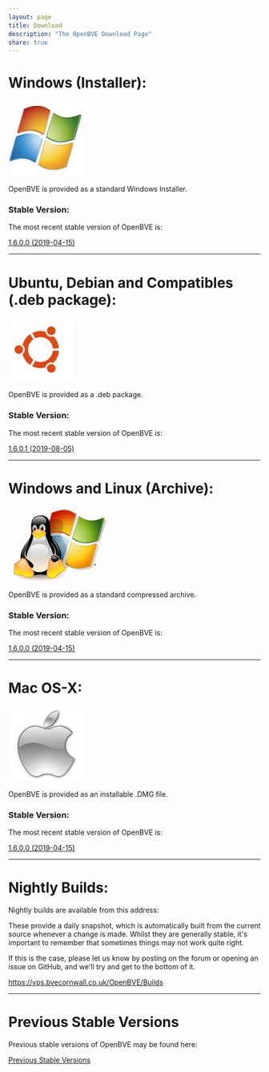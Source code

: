 ```yaml
---
layout: page
title: Download
description: "The OpenBVE Download Page"
share: true
---
```


# Windows (Installer):

<img src="/images/windows.png" alt="Windows Icon">

OpenBVE is provided as a standard Windows Installer.

### Stable Version:

The most recent stable version of OpenBVE is:

<a href="https://vps.bvecornwall.co.uk/OpenBVE/Stable/openBVE-1.6.0.0-setup.exe" class="btn btn-info">1.6.0.0 (2019-04-15)</a>

---

# Ubuntu, Debian and Compatibles (.deb package):
<img src="/images/ubuntu.png" alt="Ubuntu Icon">

OpenBVE is provided as a .deb package.

### Stable Version:

The most recent stable version of OpenBVE is:

<a href="https://vps.bvecornwall.co.uk/OpenBVE/Stable/openBVE-1.6.0.1.deb" class="btn btn-info">1.6.0.1 (2019-08-05)</a>

---

# Windows and Linux (Archive):
<img src="/images/windows-linux.png" alt="Windows and Linux Icon">

OpenBVE is provided as a standard compressed archive.

### Stable Version:

The most recent stable version of OpenBVE is:

<a href="https://vps.bvecornwall.co.uk/OpenBVE/Stable/openBVE-1.6.0.0.zip" class="btn btn-info">1.6.0.0 (2019-04-15)</a>

---

# Mac OS-X:

<img src="/images/apple.png" alt="Apple Icon">

OpenBVE is provided as an installable .DMG file.

### Stable Version:

The most recent stable version of OpenBVE is:

<a href="https://vps.bvecornwall.co.uk/OpenBVE/Stable/openBVE-1.6.0.0.dmg" class="btn btn-info">1.6.0.0 (2019-04-15)</a>

---

# Nightly Builds:

Nightly builds are available from this address:

These provide a daily snapshot, which is automatically built from the current source whenever a change is made.
Whilst they are generally stable, it's important to remember that sometimes things may not work quite right. 

If this is the case, please let us know by posting on the forum or opening an issue on GitHub, and we'll try and get to the bottom of it.

<https://vps.bvecornwall.co.uk/OpenBVE/Builds>

---

# Previous Stable Versions

Previous stable versions of OpenBVE may be found here:

<a href="https://vps.bvecornwall.co.uk/OpenBVE/Stable/" class="btn btn-info">Previous Stable Versions</a>
